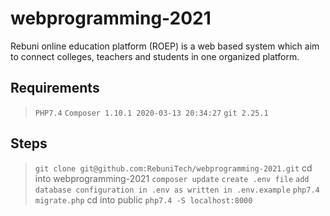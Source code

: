 # webprogramming-2021
Rebuni online education platform (ROEP) is a web based system which aim to connect colleges, teachers and students in one organized platform.

## Requirements 
> `PHP7.4`
> `Composer 1.10.1 2020-03-13 20:34:27`
> `git 2.25.1`

## Steps
> `git clone git@github.com:RebuniTech/webprogramming-2021.git`
> cd into webprogramming-2021
> `composer update`
> `create .env file`
> `add database configuration in .env as written in .env.example`
> `php7.4 migrate.php`
> cd into public
> `php7.4 -S localhost:8000`
